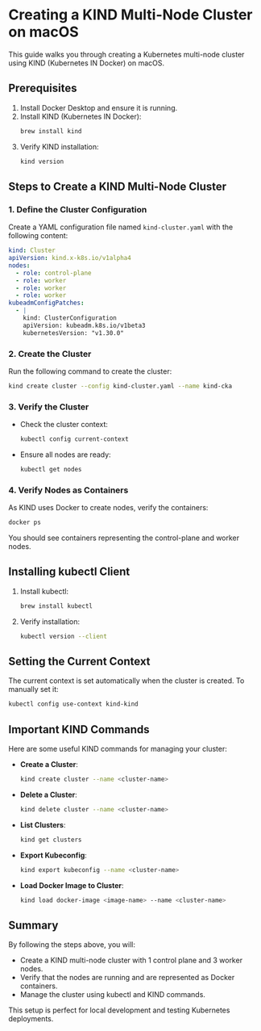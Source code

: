 # Creating a KIND Multi-Node Cluster on macOS

This guide walks you through creating a Kubernetes multi-node cluster using KIND (Kubernetes IN Docker) on macOS.

## Prerequisites
1. Install Docker Desktop and ensure it is running.
2. Install KIND (Kubernetes IN Docker):
   ```bash
   brew install kind
   ```
3. Verify KIND installation:
   ```bash
   kind version
   ```

## Steps to Create a KIND Multi-Node Cluster

### 1. Define the Cluster Configuration
Create a YAML configuration file named `kind-cluster.yaml` with the following content:

```yaml
kind: Cluster
apiVersion: kind.x-k8s.io/v1alpha4
nodes:
  - role: control-plane
  - role: worker
  - role: worker
  - role: worker
kubeadmConfigPatches:
  - |
    kind: ClusterConfiguration
    apiVersion: kubeadm.k8s.io/v1beta3
    kubernetesVersion: "v1.30.0"
```

### 2. Create the Cluster
Run the following command to create the cluster:
```bash
kind create cluster --config kind-cluster.yaml --name kind-cka
```

### 3. Verify the Cluster
- Check the cluster context:
  ```bash
  kubectl config current-context
  ```
- Ensure all nodes are ready:
  ```bash
  kubectl get nodes
  ```

### 4. Verify Nodes as Containers
As KIND uses Docker to create nodes, verify the containers:
```bash
docker ps
```

You should see containers representing the control-plane and worker nodes.

## Installing kubectl Client
1. Install kubectl:
   ```bash
   brew install kubectl
   ```
2. Verify installation:
   ```bash
   kubectl version --client
   ```

## Setting the Current Context
The current context is set automatically when the cluster is created. To manually set it:
```bash
kubectl config use-context kind-kind
```

## Important KIND Commands
Here are some useful KIND commands for managing your cluster:

- **Create a Cluster**:
  ```bash
  kind create cluster --name <cluster-name>
  ```
- **Delete a Cluster**:
  ```bash
  kind delete cluster --name <cluster-name>
  ```
- **List Clusters**:
  ```bash
  kind get clusters
  ```
- **Export Kubeconfig**:
  ```bash
  kind export kubeconfig --name <cluster-name>
  ```
- **Load Docker Image to Cluster**:
  ```bash
  kind load docker-image <image-name> --name <cluster-name>
  ```

## Summary
By following the steps above, you will:
- Create a KIND multi-node cluster with 1 control plane and 3 worker nodes.
- Verify that the nodes are running and are represented as Docker containers.
- Manage the cluster using kubectl and KIND commands.

This setup is perfect for local development and testing Kubernetes deployments.

